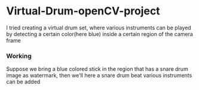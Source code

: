 # Virtual-Drum-openCV-project
I tried creating a virtual drum set, where various instruments can be played by detecting a certain color(here blue) inside a certain region of the camera frame
### Working
Suppose we bring a blue colored stick in the region that has a snare drum image as watermark, then we'll here a snare drum beat
various instruments can be added
